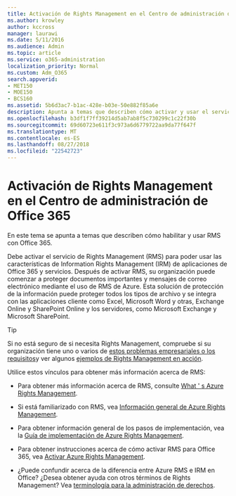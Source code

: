 ```yaml
---
title: Activación de Rights Management en el Centro de administración de Office 365
ms.author: krowley
author: kccross
manager: laurawi
ms.date: 5/11/2016
ms.audience: Admin
ms.topic: article
ms.service: o365-administration
localization_priority: Normal
ms.custom: Adm_O365
search.appverid:
- MET150
- MOE150
- BCS160
ms.assetid: 5b6d3ac7-b1ac-428e-b03e-50e882f85a6e
description: Apunta a temas que describen cómo activar y usar el servicio de administración de derechos con Office 365.
ms.openlocfilehash: b3df1f7ff39214d5ab7ab8f5c730299c1c22f30b
ms.sourcegitcommit: 69d60723e611f3c973a6d6779722aa9da77f647f
ms.translationtype: MT
ms.contentlocale: es-ES
ms.lasthandoff: 08/27/2018
ms.locfileid: "22542723"
---
```

# <a name="activate-rights-management-in-the-office-365-admin-center"></a>Activación de Rights Management en el Centro de administración de Office 365

En este tema se apunta a temas que describen cómo habilitar y usar RMS con Office 365.
  
Debe activar el servicio de Rights Management (RMS) para poder usar las características de Information Rights Management (IRM) de aplicaciones de Office 365 y servicios. Después de activar RMS, su organización puede comenzar a proteger documentos importantes y mensajes de correo electrónico mediante el uso de RMS de Azure. Esta solución de protección de la información puede proteger todos los tipos de archivo y se integra con las aplicaciones cliente como Excel, Microsoft Word y otras, Exchange Online y SharePoint Online y los servidores, como Microsoft Exchange y Microsoft SharePoint.
  
> [!TIP]
> Si no está seguro de si necesita Rights Management, compruebe si su organización tiene uno o varios de [estos problemas empresariales o los requisitos](https://docs.microsoft.com/rights-management/understand-explore/azure-rms-problems-it-solves)y ver algunos [ejemplos de Rights Management en acción](https://docs.microsoft.com/rights-management/understand-explore/what-admins-users-see). 
  
Utilice estos vínculos para obtener más información acerca de RMS:
  
- Para obtener más información acerca de RMS, consulte [What ' s Azure Rights Management](https://docs.microsoft.com/rights-management/understand-explore/what-is-azure-rms).
    
- Si está familiarizado con RMS, vea [Información general de Azure Rights Management](https://docs.microsoft.com/rights-management/understand-explore/azure-rights-management).
    
- Para obtener información general de los pasos de implementación, vea la [Guía de implementación de Azure Rights Management](https://docs.microsoft.com/rights-management/plan-design/deployment-roadmap).
    
- Para obtener instrucciones acerca de cómo activar RMS para Office 365, vea [Activar Azure Rights Management](https://technet.microsoft.com/library/jj658941.aspx).
    
- ¿Puede confundir acerca de la diferencia entre Azure RMS e IRM en Office? ¿Desea obtener ayuda con otros términos de Rights Management? Vea [terminología para la administración de derechos](https://technet.microsoft.com/library/dn595132.aspx).
    

